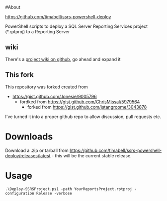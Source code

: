 #About

https://github.com/timabell/ssrs-powershell-deploy

PowerShell scripts to deploy a SQL Server Reporting Services project (*.rptproj) to a Reporting Server

## wiki

There's a [project wiki on github](https://github.com/timabell/ssrs-powershell-deploy/wiki), go ahead and expand it 

## This fork

This repository was forked created from

* https://gist.github.com/Jonesie/9005796
	* fordked from https://gist.github.com/ChrisMissal/5979564
		* forked from https://gist.github.com/jstangroome/3043878

I've turned it into a proper github repo to allow discussion, pull requests etc.

# Downloads

Download a .zip or tarball from https://github.com/timabell/ssrs-powershell-deploy/releases/latest - this will be the current stable release.

# Usage

	.\Deploy-SSRSProject.ps1 -path YourReportsProject.rptproj -configuration Release -verbose
